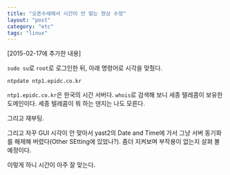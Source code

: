 ```yaml
---
title: "오픈수세에서 시간이 안 맞는 현상 수정"
layout: "post"
category: "etc"
tags: "linux"
---
```


[2015-02-17에 추가한 내용]

`sudo su`로 `root`로 로그인한 뒤, 아래 명령어로 시각을 맞췄다.

    ntpdate ntp1.epidc.co.kr

`ntp1.epidc.co.kr`은 한국의 시간 서버다. `whois`로 검색해 보니 세종 텔레콤이
보유한 도메인이다. 세종 텔레콤이 뭐 하는 덴지는 나도 모른다.

그리고 재부팅. 

그리고 자꾸 GUI 시각이 안 맞아서 yast2의 Date and Time에 가서
그냥 서버 동기화를 해제해 버렸다(Other SEtting에 있었나?). 좀더 지켜보며
부작용이 없는지 살펴 볼 예정이다.

이렇게 하니 시간이 아주 잘 맞는다. 
